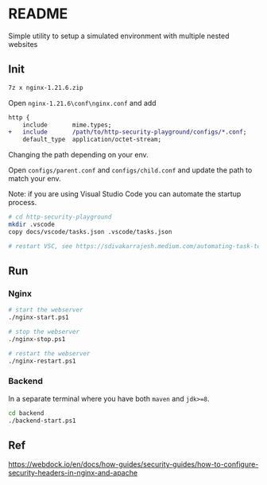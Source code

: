 # README

Simple utility to setup a simulated environment with multiple nested websites

## Init

```bash
7z x nginx-1.21.6.zip
```

Open `nginx-1.21.6\conf\nginx.conf` and add

```diff
http {
    include       mime.types;
+   include       /path/to/http-security-playground/configs/*.conf;
    default_type  application/octet-stream;
```

Changing the path depending on your env.

Open `configs/parent.conf` and `configs/child.conf` and update the path to match your env.

Note: if you are using Visual Studio Code you can automate the startup process.

```bash
# cd http-security-playground
mkdir .vscode
copy docs/vscode/tasks.json .vscode/tasks.json

# restart VSC, see https://sdivakarrajesh.medium.com/automating-task-to-run-on-startup-in-vscode-fe30d7f99454 for details
```

## Run

### Nginx

```bash
# start the webserver
./nginx-start.ps1

# stop the webserver
./nginx-stop.ps1

# restart the webserver
./nginx-restart.ps1
```

### Backend

In a separate terminal where you have both `maven` and `jdk>=8`.

```bash
cd backend
./backend-start.ps1
```

## Ref

<https://webdock.io/en/docs/how-guides/security-guides/how-to-configure-security-headers-in-nginx-and-apache>
